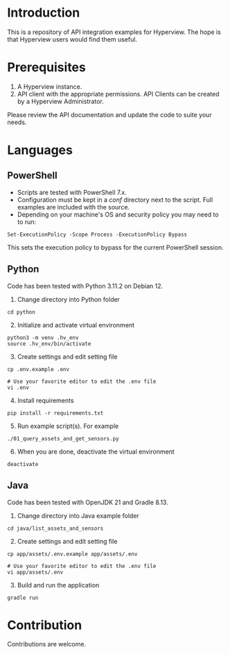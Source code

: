 # Introduction

This is a repository of API integration examples for Hyperview. The hope is that Hyperview users would find them useful.

# Prerequisites

1. A Hyperview instance.
2. API client with the appropriate permissions. API Clients can be created by a Hyperview Administrator.

Please review the API documentation and update the code to suite your needs.

# Languages

## PowerShell

- Scripts are tested with PowerShell 7.x.
- Configuration must be kept in a *conf* directory next to the script. Full examples are included with the source.
- Depending on your machine's OS and security policy you may need to to run:

```console
Set-ExecutionPolicy -Scope Process -ExecutionPolicy Bypass
```

This sets the execution policy to bypass for the current PowerShell session.

## Python

Code has been tested with Python 3.11.2 on Debian 12. 

1. Change directory into Python folder

```console
cd python
```

2. Initialize and activate virtual environment

```console
python3 -m venv .hv_env
source .hv_env/bin/activate
```

3. Create settings and edit setting file

```console
cp .env.example .env

# Use your favorite editor to edit the .env file
vi .env
```

4. Install requirements

```console
pip install -r requirements.txt
```

5. Run example script(s). For example

```console
./01_query_assets_and_get_sensors.py
```

6. When you are done, deactivate the virtual environment

```console
deactivate
```

## Java

Code has been tested with OpenJDK 21 and Gradle 8.13.

1. Change directory into Java example folder

```console
cd java/list_assets_and_sensors 
```

2. Create settings and edit setting file

```console
cp app/assets/.env.example app/assets/.env

# Use your favorite editor to edit the .env file
vi app/assets/.env
```

3. Build and run the application

```console
gradle run
```

# Contribution

Contributions are welcome.


